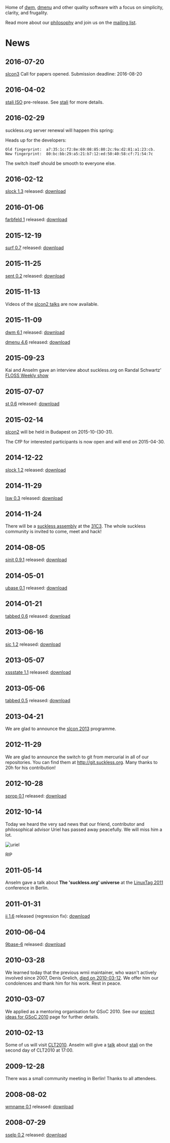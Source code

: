 Home of [dwm](http://dwm.suckless.org), [dmenu](http://tools.suckless.org/dmenu) and other quality software with a focus on simplicity, clarity, and frugality.

Read more about our [philosophy](/philosophy) and join us on the [mailing list](/community).

News
====

2016-07-20
----------
[slcon3](http://suckless.org/conference) Call for papers opened. Submission deadline: 2016-08-20

2016-04-02
----------
[stali ISO](http://dl.sta.li/stali.iso) pre-release. See [stali](http://sta.li) for more details.

2016-02-29
----------
suckless.org server renewal will happen this spring:

Heads up for the developers:

	Old fingerprint:  a7:35:1c:f2:8e:69:08:85:80:2c:9a:d2:81:a1:23:cb.
	New fingerprint:  80:bc:bb:29:a5:21:b7:12:ed:50:40:58:cf:71:54:7c

The switch itself should be smooth to everyone else.

2016-02-12
----------
[slock 1.3](http://tools.suckless.org/slock) released: [download](http://dl.suckless.org/tools/slock-1.3.tar.gz)

2016-01-06
----------
[farbfeld 1](http://git.suckless.org/farbfeld) released: [download](http://dl.suckless.org/farbfeld/farbfeld-1.tar.gz)

2015-12-19
----------
[surf 0.7](http://surf.suckless.org) released: [download](http://dl.suckless.org/surf/surf-0.7.tar.gz)

2015-11-25
----------
[sent 0.2](http://tools.suckless.org/sent) released: [download](http://dl.suckless.org/tools/sent-0.2.tar.gz)

2015-11-13
----------
Videos of the [slcon2 talks](http://suckless.org/conference/) are now available.

2015-11-09
----------
[dwm 6.1](http://dwm.suckless.org) released: [download](http://dl.suckless.org/dwm/dwm-6.1.tar.gz)

[dmenu 4.6](http://tools.suckless.org/dmenu) released: [download](http://dl.suckless.org/tools/dmenu-4.6.tar.gz)

2015-09-23
----------
Kai and Anselm gave an interview about suckless.org on Randal Schwartz' [FLOSS Weekly show](https://twit.tv/shows/floss-weekly/episodes/355?autostart=false)

2015-07-07
----------
[st 0.6](http://st.suckless.org) released: [download](http://dl.suckless.org/st/st-0.6.tar.gz)

2015-02-14
----------
[slcon2](http://suckless.org/conference/) will be held in Budapest on 2015-10-(30-31).

The CfP for interested participants is now open and will end on 2015-04-30.

2014-12-22
----------
[slock 1.2](http://tools.suckless.org/slock) released: [download](http://dl.suckless.org/tools/slock-1.2.tar.gz)

2014-11-29
----------
[lsw 0.3](http://tools.suckless.org/lsw) released: [download](http://dl.suckless.org/tools/lsw-0.3.tar.gz)

2014-11-24
----------
There will be a
[suckless assembly](https://events.ccc.de/congress/2014/wiki/Assembly:Suckless)
at the [31C3](https://events.ccc.de/congress/2014).  The whole suckless
community is invited to come, meet and hack!

2014-08-05
----------
[sinit 0.9.1](http://core.suckless.org/sinit) released: [download](http://dl.suckless.org/sinit/sinit-0.9.1.tar.gz)

2014-05-01
----------
[ubase 0.1](http://core.suckless.org/ubase) released: [download](http://dl.suckless.org/ubase/ubase-0.1.tar.gz)

2014-01-21
----------
[tabbed 0.6](http://tools.suckless.org/tabbed) released: [download](http://dl.suckless.org/tools/tabbed-0.6.tar.gz)

2013-06-16
----------
[sic 1.2](http://tools.suckless.org/sic) released: [download](http://dl.suckless.org/tools/sic-1.2.tar.gz)

2013-05-07
----------
[xssstate 1.1](http://tools.suckless.org/xssstate) released: [download](http://dl.suckless.org/tools/xssstate-1.1.tar.gz)

2013-05-06
----------
[tabbed 0.5](http://tools.suckless.org/tabbed) released: [download](http://dl.suckless.org/tools/tabbed-0.5.tar.gz)

2013-04-21
----------
We are glad to announce the [slcon 2013](/conference) programme.

2012-11-29
----------
We are glad to announce the switch to git from mercurial in all of our
repositories. You can find them at <http://git.suckless.org>. Many thanks to
20h for his contribution!

2012-10-28
----------
[sprop 0.1](http://tools.suckless.org/sprop) released: [download](http://dl.suckless.org/tools/sprop-0.1.tar.gz)

2012-10-14
----------
Today we heard the very sad news that our friend, contributor and philosophical advisor Uriel has passed away peacefully.
We will miss him a lot.

![uriel](/uriel.png)

RIP

2011-05-14
----------
Anselm gave a talk about **The 'suckless.org' universe** at the [LinuxTag 2011](http://www.linuxtag.org)
conference in Berlin.

2011-01-31
----------
[ii 1.6](http://tools.suckless.org/ii) released (regression fix): [download](http://dl.suckless.org/tools/ii-1.6.tar.gz)

2010-06-04
----------
[9base-6](http://tools.suckless.org/9base) released: [download](http://dl.suckless.org/tools/9base-6.tar.gz)

2010-03-28
----------
We learned today that the previous wmii maintainer, who wasn't actively
involved since 2007, Denis Grelich,
[died on 2010-03-12](https://web.archive.org/web/20140208043925/http://www.lmt.uni-saarland.de/de/aktuelles/grelich.html).
We offer him our condolences and thank him for his work. Rest in peace.

2010-03-07
----------
We applied as a mentoring organisation for GSoC 2010. See our [project ideas for GSoC 2010](/project_ideas) page for further details.

2010-02-13
----------
Some of us will visit [CLT2010](http://chemnitzer.linux-tage.de/2010/). Anselm will give a [talk](http://chemnitzer.linux-tage.de/2010/vortraege/detail.html?idx=308) about [stali](http://sta.li) on the second day of CLT2010 at 17:00.

2009-12-28
----------
There was a small community meeting in Berlin! Thanks to all attendees.

2008-08-02
----------
[wmname 0.1](http://tools.suckless.org/wmname) released: [download](http://dl.suckless.org/tools/wmname-0.1.tar.gz)

2008-07-29
----------
[sselp 0.2](http://tools.suckless.org/sselp) released: [download](http://dl.suckless.org/tools/sselp-0.2.tar.gz)
